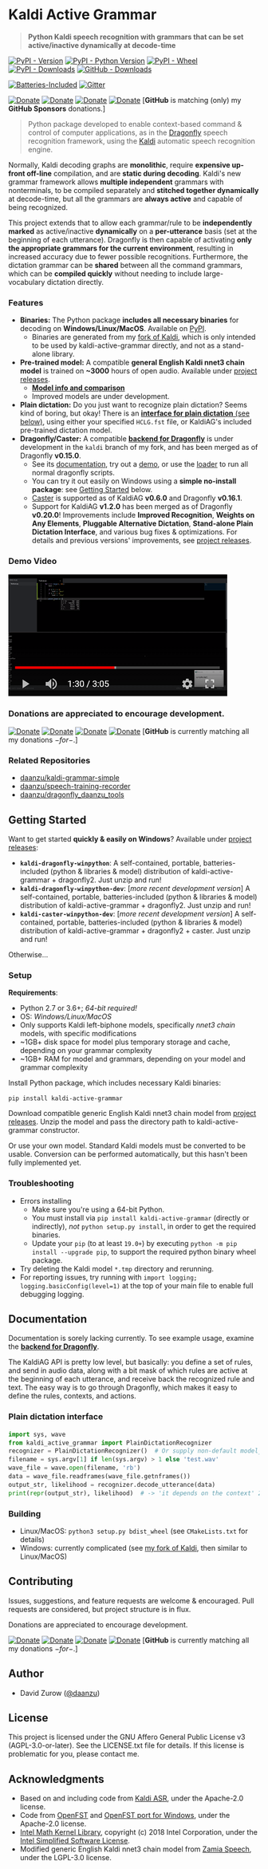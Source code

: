 # Kaldi Active Grammar

> **Python Kaldi speech recognition with grammars that can be set active/inactive dynamically at decode-time**

[![PyPI - Version](https://img.shields.io/pypi/v/kaldi-active-grammar.svg)](https://pypi.python.org/pypi/kaldi-active-grammar/)
[![PyPI - Python Version](https://img.shields.io/pypi/pyversions/kaldi-active-grammar.svg)](https://pypi.python.org/pypi/kaldi-active-grammar/)
[![PyPI - Wheel](https://img.shields.io/pypi/wheel/kaldi-active-grammar.svg)](https://pypi.python.org/pypi/kaldi-active-grammar/)
[![PyPI - Downloads](https://img.shields.io/pypi/dm/kaldi-active-grammar.svg?logo=python)](https://pypi.python.org/pypi/kaldi-active-grammar/)
[![GitHub - Downloads](https://img.shields.io/github/downloads/daanzu/kaldi-active-grammar/total?logo=github)](https://github.com/daanzu/kaldi-active-grammar/releases)
<!-- [![GitHub - Downloads](https://img.shields.io/github/downloads/daanzu/kaldi-active-grammar/latest/total?logo=github)](https://github.com/daanzu/kaldi-active-grammar/releases/latest) -->
[![Batteries-Included](https://img.shields.io/badge/batteries-included-green.svg)](https://github.com/daanzu/kaldi-active-grammar/releases)
[![Gitter](https://badges.gitter.im/kaldi-active-grammar/community.svg)](https://gitter.im/kaldi-active-grammar/community)

[![Donate](https://img.shields.io/badge/donate-GitHub-pink.svg)](https://github.com/sponsors/daanzu)
[![Donate](https://img.shields.io/badge/donate-Patreon-orange.svg)](https://www.patreon.com/daanzu)
[![Donate](https://img.shields.io/badge/donate-PayPal-green.svg)](https://paypal.me/daanzu)
[![Donate](https://img.shields.io/badge/preferred-GitHub-black.svg)](https://github.com/sponsors/daanzu)
[**GitHub** is matching (only) my **GitHub Sponsors** donations.]

> Python package developed to enable context-based command & control of computer applications, as in the [Dragonfly](https://github.com/dictation-toolbox/dragonfly) speech recognition framework, using the [Kaldi](https://github.com/kaldi-asr/kaldi) automatic speech recognition engine.

Normally, Kaldi decoding graphs are **monolithic**, require **expensive up-front off-line** compilation, and are **static during decoding**. Kaldi's new grammar framework allows **multiple independent** grammars with nonterminals, to be compiled separately and **stitched together dynamically** at decode-time, but all the grammars are **always active** and capable of being recognized.

This project extends that to allow each grammar/rule to be **independently marked** as active/inactive **dynamically** on a **per-utterance** basis (set at the beginning of each utterance). Dragonfly is then capable of activating **only the appropriate grammars for the current environment**, resulting in increased accuracy due to fewer possible recognitions. Furthermore, the dictation grammar can be **shared** between all the command grammars, which can be **compiled quickly** without needing to include large-vocabulary dictation directly.

### Features

* **Binaries:** The Python package **includes all necessary binaries** for decoding on **Windows/Linux/MacOS**. Available on [PyPI](https://pypi.org/project/kaldi-active-grammar/#files).
    * Binaries are generated from my [fork of Kaldi](https://github.com/daanzu/kaldi-fork-active-grammar), which is only intended to be used by kaldi-active-grammar directly, and not as a stand-alone library.
* **Pre-trained model:** A compatible **general English Kaldi nnet3 chain model** is trained on **~3000** hours of open audio. Available under [project releases](https://github.com/daanzu/kaldi-active-grammar/releases).
    * [**Model info and comparison**](docs/models.md)
    * Improved models are under development.
* **Plain dictation:** Do you just want to recognize plain dictation? Seems kind of boring, but okay! There is an [**interface for plain dictation** (see below)](#plain-dictation-interface), using either your specified `HCLG.fst` file, or KaldiAG's included pre-trained dictation model.
* **Dragonfly/Caster:** A compatible [**backend for Dragonfly**](https://github.com/daanzu/dragonfly/tree/kaldi/dragonfly/engines/backend_kaldi) is under development in the `kaldi` branch of my fork, and has been merged as of Dragonfly **v0.15.0**.
    * See its [documentation](https://dragonfly2.readthedocs.io/en/latest/kaldi_engine.html), try out a [demo](https://github.com/dictation-toolbox/dragonfly/blob/master/dragonfly/examples/kaldi_demo.py), or use the [loader](https://github.com/dictation-toolbox/dragonfly/blob/master/dragonfly/examples/kaldi_module_loader_plus.py) to run all normal dragonfly scripts.
    * You can try it out easily on Windows using a **simple no-install package**: see [Getting Started](#getting-started) below.
    * [Caster](https://github.com/dictation-toolbox/Caster) is supported as of KaldiAG **v0.6.0** and Dragonfly **v0.16.1**.
    * Support for KaldiAG **v1.2.0** has been merged as of Dragonfly **v0.20.0**! Improvements include **Improved Recognition**, **Weights on Any Elements**, **Pluggable Alternative Dictation**, **Stand-alone Plain Dictation Interface**, and various bug fixes & optimizations. For details and previous versions' improvements, see [project releases](https://github.com/daanzu/kaldi-active-grammar/releases).

### Demo Video

[![Demo Video](docs/demo_video.png)](https://youtu.be/Qk1mGbIJx3s)

### Donations are appreciated to encourage development.

[![Donate](https://img.shields.io/badge/donate-GitHub-pink.svg)](https://github.com/sponsors/daanzu)
[![Donate](https://img.shields.io/badge/donate-Patreon-orange.svg)](https://www.patreon.com/daanzu)
[![Donate](https://img.shields.io/badge/donate-PayPal-green.svg)](https://paypal.me/daanzu)
[![Donate](https://img.shields.io/badge/preferred-GitHub-black.svg)](https://github.com/sponsors/daanzu)
[**GitHub** is currently matching all my donations $-for-$.]

### Related Repositories

* [daanzu/kaldi-grammar-simple](https://github.com/daanzu/kaldi-grammar-simple)
* [daanzu/speech-training-recorder](https://github.com/daanzu/speech-training-recorder)
* [daanzu/dragonfly_daanzu_tools](https://github.com/daanzu/dragonfly_daanzu_tools)

## Getting Started

Want to get started **quickly & easily on Windows**?
Available under [project releases](https://github.com/daanzu/kaldi-active-grammar/releases):

* **`kaldi-dragonfly-winpython`**: A self-contained, portable, batteries-included (python & libraries & model) distribution of kaldi-active-grammar + dragonfly2. Just unzip and run!
* **`kaldi-dragonfly-winpython-dev`**: [*more recent development version*] A self-contained, portable, batteries-included (python & libraries & model) distribution of kaldi-active-grammar + dragonfly2. Just unzip and run!
* **`kaldi-caster-winpython-dev`**: [*more recent development version*] A self-contained, portable, batteries-included (python & libraries & model) distribution of kaldi-active-grammar + dragonfly2 + caster. Just unzip and run!

Otherwise...

### Setup

**Requirements**:
* Python 2.7 or 3.6+; *64-bit required!*
* OS: *Windows/Linux/MacOS*
* Only supports Kaldi left-biphone models, specifically *nnet3 chain* models, with specific modifications
* ~1GB+ disk space for model plus temporary storage and cache, depending on your grammar complexity
* ~1GB+ RAM for model and grammars, depending on your model and grammar complexity

Install Python package, which includes necessary Kaldi binaries:

```
pip install kaldi-active-grammar
```

Download compatible generic English Kaldi nnet3 chain model from [project releases](https://github.com/daanzu/kaldi-active-grammar/releases). Unzip the model and pass the directory path to kaldi-active-grammar constructor.

Or use your own model. Standard Kaldi models must be converted to be usable. Conversion can be performed automatically, but this hasn't been fully implemented yet.

### Troubleshooting

* Errors installing
    * Make sure you're using a 64-bit Python.
    * You must install via `pip install kaldi-active-grammar` (directly or indirectly), *not* `python setup.py install`, in order to get the required binaries.
    * Update your `pip` (to at least `19.0+`) by executing `python -m pip install --upgrade pip`, to support the required python binary wheel package.
* Try deleting the Kaldi model `*.tmp` directory and rerunning.
* For reporting issues, try running with `import logging; logging.basicConfig(level=1)` at the top of your main file to enable full debugging logging.

## Documentation

Documentation is sorely lacking currently. To see example usage, examine the [**backend for Dragonfly**](https://github.com/daanzu/dragonfly/tree/kaldi/dragonfly/engines/backend_kaldi).

The KaldiAG API is pretty low level, but basically: you define a set of rules, and send in audio data, along with a bit mask of which rules are active at the beginning of each utterance, and receive back the recognized rule and text. The easy way is to go through Dragonfly, which makes it easy to define the rules, contexts, and actions.

### Plain dictation interface

```python
import sys, wave
from kaldi_active_grammar import PlainDictationRecognizer
recognizer = PlainDictationRecognizer()  # Or supply non-default model_dir, tmp_dir, or fst_file
filename = sys.argv[1] if len(sys.argv) > 1 else 'test.wav'
wave_file = wave.open(filename, 'rb')
data = wave_file.readframes(wave_file.getnframes())
output_str, likelihood = recognizer.decode_utterance(data)
print(repr(output_str), likelihood)  # -> 'it depends on the context' 2.1386399269104004
```

### Building

* Linux/MacOS: `python3 setup.py bdist_wheel` (see `CMakeLists.txt` for details)
* Windows: currently complicated (see [my fork of Kaldi](https://github.com/daanzu/kaldi-fork-active-grammar), then similar to Linux/MacOS)

## Contributing

Issues, suggestions, and feature requests are welcome & encouraged. Pull requests are considered, but project structure is in flux.

Donations are appreciated to encourage development.

[![Donate](https://img.shields.io/badge/donate-GitHub-pink.svg)](https://github.com/sponsors/daanzu)
[![Donate](https://img.shields.io/badge/donate-Patreon-orange.svg)](https://www.patreon.com/daanzu)
[![Donate](https://img.shields.io/badge/donate-PayPal-green.svg)](https://paypal.me/daanzu)
[![Donate](https://img.shields.io/badge/preferred-GitHub-black.svg)](https://github.com/sponsors/daanzu)
[**GitHub** is currently matching all my donations $-for-$.]

## Author

* David Zurow ([@daanzu](https://github.com/daanzu))

## License

This project is licensed under the GNU Affero General Public License v3 (AGPL-3.0-or-later). See the LICENSE.txt file for details. If this license is problematic for you, please contact me.

## Acknowledgments

* Based on and including code from [Kaldi ASR](https://github.com/kaldi-asr/kaldi), under the Apache-2.0 license.
* Code from [OpenFST](http://www.openfst.org/) and [OpenFST port for Windows](https://github.com/kkm000/openfst), under the Apache-2.0 license.
* [Intel Math Kernel Library](https://software.intel.com/en-us/mkl), copyright (c) 2018 Intel Corporation, under the [Intel Simplified Software License](https://software.intel.com/en-us/license/intel-simplified-software-license).
* Modified generic English Kaldi nnet3 chain model from [Zamia Speech](https://github.com/gooofy/zamia-speech), under the LGPL-3.0 license.
